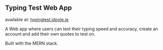 ## Typing Test Web App

available at: [typingtest.jdoyle.ie](https://typingtest.jdoyle.ie/)

A Web app where users can test their typing speed and accuracy, create an account
and add their own quotes to test on.


Built with the MERN stack.


